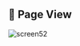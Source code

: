## 📄 Page View

![screen52](https://github.com/user-attachments/assets/935e7ee1-50fb-46cc-9286-784465e8b305)
